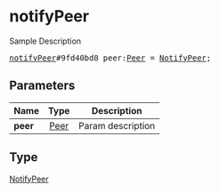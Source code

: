 # notifyPeer

Sample Description

<pre>
<a href="../constructor/notifyPeer.md">notifyPeer</a>#9fd40bd8 peer:<a href="../type/Peer.md">Peer</a> = <a href="../type/NotifyPeer.md">NotifyPeer</a>;
</pre>

## Parameters

| Name | Type | Description |
|------|:----:|-------------|
| **peer** | [Peer](../type/Peer.md) | Param description |

## Type

[NotifyPeer](../type/NotifyPeer.md)
